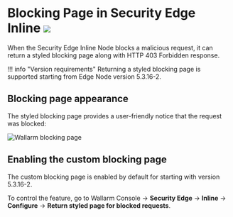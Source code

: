 # Blocking Page in Security Edge Inline <a href="../../../../about-wallarm/subscription-plans/#security-edge-paid-plan"><img src="../../../../images/security-edge-tag.svg" style="border: none;"></a>

When the Security Edge Inline Node blocks a malicious request, it can return a styled blocking page along with HTTP 403 Forbidden response.

!!! info "Version requirements"
    Returning a styled blocking page is supported starting from Edge Node version 5.3.16-2.

## Blocking page appearance

The styled blocking page provides a user-friendly notice that the request was blocked:

![Wallarm blocking page](../../../images/configuration-guides/blocking-page-provided-by-wallarm-36.png)

## Enabling the custom blocking page

The custom blocking page is enabled by default for starting with version 5.3.16-2.

To control the feature, go to Wallarm Console → **Security Edge** → **Inline** → **Configure** → **Return styled page for blocked requests**.
